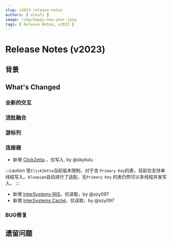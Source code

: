 ```yaml
---
slug: v2023-release-notes
authors: [ aleafs ]
image: /img/happy-new-year.jpeg
tags: [ Release Notes, v2023 ]
---
```


# Release Notes (v2023)

## 背景

## What's Changed

### 全新的交互

### 流批融合

### 游标列

### 连接器

* 新增 [ClickZetta](https://www.yunqi.tech) ，仅写入, by @skyliulu

:::caution
受`ClickZetta`当前版本限制，对于含 `Primary Key`的表，目前仅支持单线程写入。`bluepipe`自动进行了适配，无`Primary Key`
的表仍然可以多线程并发写入。
:::

* 新增 [InterSystems IRIS](https://www.intersystems.com/data-platform/)，仅读取，by @szy097
* 新增 [InterSystems Caché](https://www.intersystems.com/cache/)，仅读取，by @szy097

### BUG修复

## 遗留问题
